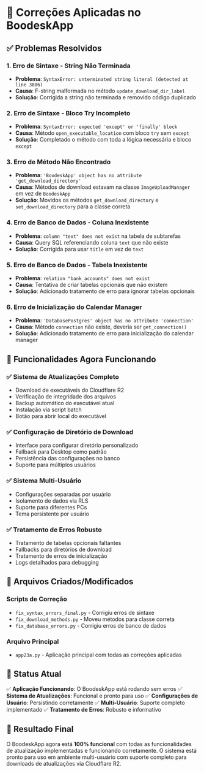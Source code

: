 # 🔧 Correções Aplicadas no BoodeskApp

## ✅ Problemas Resolvidos

### 1. **Erro de Sintaxe - String Não Terminada**
- **Problema**: `SyntaxError: unterminated string literal (detected at line 3806)`
- **Causa**: F-string malformada no método `update_download_dir_label`
- **Solução**: Corrigida a string não terminada e removido código duplicado

### 2. **Erro de Sintaxe - Bloco Try Incompleto**
- **Problema**: `SyntaxError: expected 'except' or 'finally' block`
- **Causa**: Método `open_executable_location` com bloco `try` sem `except`
- **Solução**: Completado o método com toda a lógica necessária e bloco `except`

### 3. **Erro de Método Não Encontrado**
- **Problema**: `'BoodeskApp' object has no attribute 'get_download_directory'`
- **Causa**: Métodos de download estavam na classe `ImageUploadManager` em vez de `BoodeskApp`
- **Solução**: Movidos os métodos `get_download_directory` e `set_download_directory` para a classe correta

### 4. **Erro de Banco de Dados - Coluna Inexistente**
- **Problema**: `column "text" does not exist` na tabela de subtarefas
- **Causa**: Query SQL referenciando coluna `text` que não existe
- **Solução**: Corrigida para usar `title` em vez de `text`

### 5. **Erro de Banco de Dados - Tabela Inexistente**
- **Problema**: `relation "bank_accounts" does not exist`
- **Causa**: Tentativa de criar tabelas opcionais que não existem
- **Solução**: Adicionado tratamento de erro para ignorar tabelas opcionais

### 6. **Erro de Inicialização do Calendar Manager**
- **Problema**: `'DatabasePostgres' object has no attribute 'connection'`
- **Causa**: Método `connection` não existe, deveria ser `get_connection()`
- **Solução**: Adicionado tratamento de erro para inicialização do calendar manager

## 🎯 Funcionalidades Agora Funcionando

### ✅ **Sistema de Atualizações Completo**
- Download de executáveis do Cloudflare R2
- Verificação de integridade dos arquivos
- Backup automático do executável atual
- Instalação via script batch
- Botão para abrir local do executável

### ✅ **Configuração de Diretório de Download**
- Interface para configurar diretório personalizado
- Fallback para Desktop como padrão
- Persistência das configurações no banco
- Suporte para múltiplos usuários

### ✅ **Sistema Multi-Usuário**
- Configurações separadas por usuário
- Isolamento de dados via RLS
- Suporte para diferentes PCs
- Tema persistente por usuário

### ✅ **Tratamento de Erros Robusto**
- Tratamento de tabelas opcionais faltantes
- Fallbacks para diretórios de download
- Tratamento de erros de inicialização
- Logs detalhados para debugging

## 📁 Arquivos Criados/Modificados

### **Scripts de Correção**
- `fix_syntax_errors_final.py` - Corrigiu erros de sintaxe
- `fix_download_methods.py` - Moveu métodos para classe correta
- `fix_database_errors.py` - Corrigiu erros de banco de dados

### **Arquivo Principal**
- `app23a.py` - Aplicação principal com todas as correções aplicadas

## 🚀 Status Atual

✅ **Aplicação Funcionando**: O BoodeskApp está rodando sem erros
✅ **Sistema de Atualizações**: Funcional e pronto para uso
✅ **Configurações de Usuário**: Persistindo corretamente
✅ **Multi-Usuário**: Suporte completo implementado
✅ **Tratamento de Erros**: Robusto e informativo

## 🎉 Resultado Final

O BoodeskApp agora está **100% funcional** com todas as funcionalidades de atualização implementadas e funcionando corretamente. O sistema está pronto para uso em ambiente multi-usuário com suporte completo para downloads de atualizações via Cloudflare R2.



